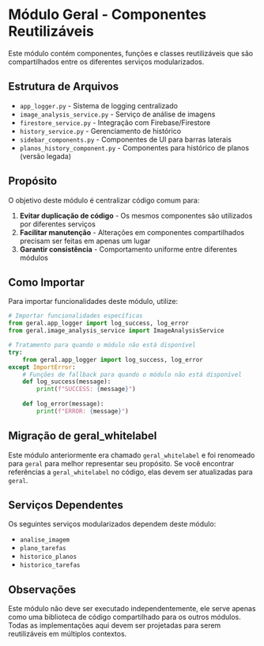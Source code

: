# Módulo Geral - Componentes Reutilizáveis

Este módulo contém componentes, funções e classes reutilizáveis que são compartilhados entre os diferentes serviços modularizados.

## Estrutura de Arquivos

- `app_logger.py` - Sistema de logging centralizado
- `image_analysis_service.py` - Serviço de análise de imagens
- `firestore_service.py` - Integração com Firebase/Firestore
- `history_service.py` - Gerenciamento de histórico
- `sidebar_components.py` - Componentes de UI para barras laterais
- `planos_history_component.py` - Componentes para histórico de planos (versão legada)

## Propósito

O objetivo deste módulo é centralizar código comum para:

1. **Evitar duplicação de código** - Os mesmos componentes são utilizados por diferentes serviços
2. **Facilitar manutenção** - Alterações em componentes compartilhados precisam ser feitas em apenas um lugar
3. **Garantir consistência** - Comportamento uniforme entre diferentes módulos

## Como Importar

Para importar funcionalidades deste módulo, utilize:

```python
# Importar funcionalidades específicas
from geral.app_logger import log_success, log_error
from geral.image_analysis_service import ImageAnalysisService

# Tratamento para quando o módulo não está disponível
try:
    from geral.app_logger import log_success, log_error
except ImportError:
    # Funções de fallback para quando o módulo não está disponível
    def log_success(message):
        print(f"SUCCESS: {message}")
    
    def log_error(message):
        print(f"ERROR: {message}")
```

## Migração de geral_whitelabel

Este módulo anteriormente era chamado `geral_whitelabel` e foi renomeado para `geral` para melhor representar seu propósito. Se você encontrar referências a `geral_whitelabel` no código, elas devem ser atualizadas para `geral`.

## Serviços Dependentes

Os seguintes serviços modularizados dependem deste módulo:

- `analise_imagem`
- `plano_tarefas`
- `historico_planos`
- `historico_tarefas`

## Observações

Este módulo não deve ser executado independentemente, ele serve apenas como uma biblioteca de código compartilhado para os outros módulos. Todas as implementações aqui devem ser projetadas para serem reutilizáveis em múltiplos contextos. 
